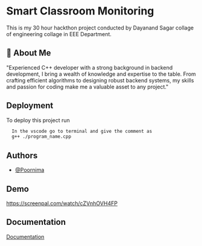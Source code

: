 
# Smart Classroom Monitoring 

This is my 30 hour hackthon project conducted by Dayanand Sagar collage of engineering collage in EEE Department.
 


## 🚀 About Me


"Experienced C++ developer with a strong background in backend development, I bring a wealth of knowledge and expertise to the table. From crafting efficient algorithms to designing robust backend systems, my skills and passion for coding make me a valuable asset to any project."


## Deployment

To deploy this project run

```bash
  In the vscode go to terminal and give the comment as 
  g++ ./program_name.cpp
```


## Authors

- [@Poornima](https://www.github.com/octokatherine)


## Demo
https://screenpal.com/watch/cZVnhOVH4FP





## Documentation

[Documentation](https://imgur.com/a/usmAuGL)



